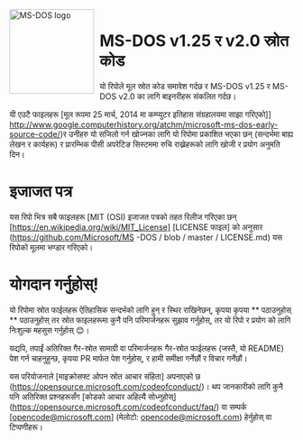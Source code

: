 <img width="150" height="150" align="left" style="float: left; margin: 0 10px 0 0;" alt="MS-DOS logo" src="https://github.com/Microsoft/MS-DOS/blob/master/msdos-logo.png">   

# MS-DOS v1.25 र v2.0 स्रोत कोड
यो रिपोले मूल स्रोत कोड समावेश गर्दछ र MS-DOS v1.25 र MS-DOS v2.0 का लागि बाइनरीहरू संकलित गर्दछ।

 


यी एउटै फाइलहरू [मूल रूपमा 25 मार्च, 2014 मा कम्प्युटर इतिहास संग्रहालयमा साझा गरिएको]] http://www.google.computerhistory.org/atchm/microsoft-ms-dos-early-source-code/)र उनीहरु यो सजिलो गर्न खोज्नका लागि यो रिपोमा प्रकाशित भएका छन् (सन्दर्भमा बाह्य लेखन र कार्यहरू) र प्रारम्भिक पीसी अपरेटिङ सिस्टममा रुचि राख्नेहरूको लागि खोजी र प्रयोग अनुमति दिन।

# इजाजत पत्र
यस रिपो भित्र सबै फाइलहरू [MIT (OSI) इजाजत पत्रको तहत रिलीज गरिएका छन् [https://en.wikipedia.org/wiki/MIT_License] [LICENSE फाइल] को अनुसार (https://github.com/Microsoft/MS -DOS / blob / master / LICENSE.md) यस रिपोको मूलमा भण्डार गरिएको।

# योगदान गर्नुहोस्!
यो रिपोमा स्रोत फाईलहरू ऐतिहासिक सन्दर्भको लागि हुन् र स्थिर राखिनेछन्, कृपया कृपया ** पठाउनुहोस् ** पठाउनुहोस् तर स्रोत फाइलहरूमा कुनै पनि परिमार्जनहरू सुझाव गर्नुहोस्, तर यो रिपो र प्रयोग को लागि निःशुल्क महसुस गर्नुहोस् 😊।

 
यद्यपि, तपाईं अतिरिक्त गैर-स्रोत सामाग्री वा परिमार्जनहरू गैर-स्रोत फाईलहरू (जस्तै, यो README) पेश गर्न चाहनुहुन्छ, कृपया PR मार्फत पेश गर्नुहोस्, र हामी समीक्षा गर्नेछौं र विचार गर्नेछौं।

यस परियोजनाले [माइक्रोसफ्ट ओपन स्रोत आचार संहिता] अपनाएको छ (https://opensource.microsoft.com/codeofconduct/)। थप जानकारीको लागि कुनै पनि अतिरिक्त प्रश्नहरूसँग [कोडको आचार अहिल्यै सोध्नुहोस्] (https://opensource.microsoft.com/codeofconduct/faq/) वा सम्पर्क [opencode@microsoft.com] (मेलोटो: opencode@microsoft.com) हेर्नुहोस् वा टिप्पणीहरू।
